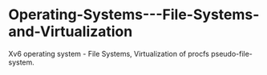 # Operating-Systems---File-Systems-and-Virtualization
Xv6 operating system - File Systems, Virtualization of procfs pseudo-file-system.
